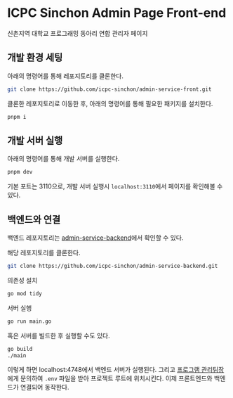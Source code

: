 # ICPC Sinchon Admin Page Front-end

신촌지역 대학교 프로그래밍 동아리 연합 관리자 페이지

## 개발 환경 세팅

아래의 명령어를 통해 레포지토리를 클론한다.

```bash
git clone https://github.com/icpc-sinchon/admin-service-front.git
```

클론한 레포지토리로 이동한 후, 아래의 명령어를 통해 필요한 패키지를 설치한다.

```bash
pnpm i
```

## 개발 서버 실행

아래의 명령어를 통해 개발 서버를 실행한다.

```bash
pnpm dev
```

기본 포트는 3110으로, 개발 서버 실행시 `localhost:3110`에서 페이지를 확인해볼 수 있다.

## 백엔드와 연결

백엔드 레포지토리는 [admin-service-backend](https://github.com/icpc-sinchon/admin-service-backend)에서 확인할 수 있다.

해당 레포지토리를 클론한다.

```bash
git clone https://github.com/icpc-sinchon/admin-service-backend.git
```

의존성 설치

```bash
go mod tidy
```

서버 실행

```bash
go run main.go
```

혹은 서버를 빌드한 후 실행할 수도 있다.

```bash
go build
./main
```

이렇게 하면 localhost:4748에서 백엔드 서버가 실행된다. 그리고 [프로그램 관리팀장](https://github.com/witch-factory)에게 문의하여 `.env` 파일을 받아 프로젝트 루트에 위치시킨다. 이제 프론트엔드와 백엔드가 연결되어 동작한다.